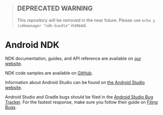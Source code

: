 > ## DEPRECATED WARNING
> This repository will be removed in the near future.
> Please use `echo y |sdkmanager "ndk-bundle"` instead.

Android NDK
===========
NDK documentation, guides, and API reference are available on
[our website](https://developer.android.com/ndk/index.html).

NDK code samples are available on
[GitHub](https://github.com/googlesamples/android-ndk).

Information about Android Studio can be found on [the Android Studio
website](https://developer.android.com/studio/index.html).



Android Studio and Gradle bugs should be filed in the [Android Studio Bug
Tracker](http://b.android.com). For the fastest response, make sure you follow
their guide on [Filing Bugs](http://tools.android.com/filing-bugs).
